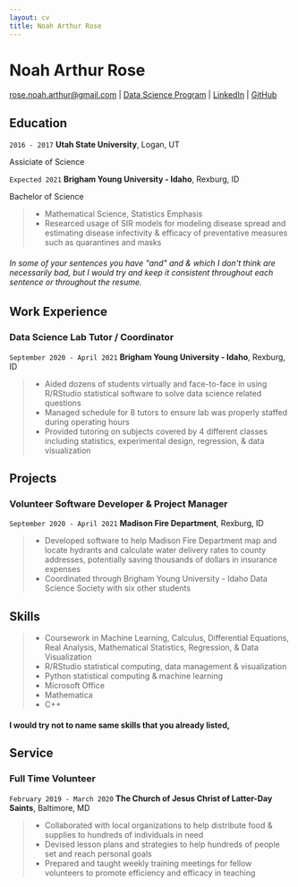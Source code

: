 ```yaml
---
layout: cv
title: Noah Arthur Rose
---
```

# Noah Arthur Rose

<div id="webaddress">
<a href="rose.noah.arthur@gmail.com">rose.noah.arthur@gmail.com</a>
| <a href="https://byuidatascience.github.io/development.html">Data Science Program</a>
| <a href="https://www.linkedin.com/in/noah-arthur-rose/">LinkedIn</a>
| <a href="https://github.com/NoahRose1">GitHub</a>
</div>

<!-- https://www.monique.tech/the-art-of-markdown -->

## Education

`2016 - 2017`
__Utah State University__, Logan, UT

Assiciate of Science

`Expected 2021`
__Brigham Young University - Idaho__, Rexburg, ID

Bachelor of Science
>* Mathematical Science, Statistics Emphasis
>* Researced usage of SIR models for modeling disease spread and estimating disease infectivity & efficacy of preventative measures such as quarantines and masks
######  In some of your sentences you have "and" and & which I don't think are necessarily bad, but I would try and keep it consistent throughout each sentence or throughout the resume. ####
## Work Experience

### Data Science Lab Tutor / Coordinator
`September 2020 - April 2021`
__Brigham Young University - Idaho__, Rexburg, ID

>* Aided dozens of students virtually and face-to-face in using R/RStudio statistical software to solve data science related questions
>*	Managed schedule for 8 tutors to ensure lab was properly staffed during operating hours
>*	Provided tutoring on subjects covered by 4 different classes including statistics, experimental design, regression, & data visualization


## Projects

### Volunteer Software Developer & Project Manager
`September 2020 - April 2021`
__Madison Fire Department__, Rexburg, ID

>*	Developed software to help Madison Fire Department map and locate hydrants and calculate water delivery rates to county addresses, potentially saving thousands of dollars in insurance expenses
>*	Coordinated through Brigham Young University - Idaho Data Science Society with six other students

## Skills

>*	Coursework in Machine Learning, Calculus, Differential Equations, Real Analysis, Mathematical Statistics, Regression, & Data Visualization
>*	R/RStudio statistical computing, data management & visualization
>*	Python statistical computing & machine learning
>*	Microsoft Office
>*	Mathematica
>*	C++

#### I would try not to name same skills that you already listed, ####


## Service

### Full Time Volunteer
`February 2019 - March 2020`
__The Church of Jesus Christ of Latter-Day Saints__, Baltimore, MD

>*	Collaborated with local organizations to help distribute food & supplies to hundreds of individuals in need
>*	Devised lesson plans and strategies to help hundreds of people set and reach personal goals
>*	Prepared and taught weekly training meetings for fellow volunteers to promote efficiency and efficacy in teaching

<!-- ### Footer

Last updated: Mar 30 2021 -->



